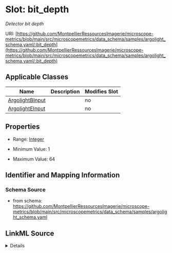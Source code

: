 # Slot: bit_depth


_Detector bit depth_



URI: [https://github.com/MontpellierRessourcesImagerie/microscope-metrics/blob/main/src/microscopemetrics/data_schema/samples/argolight_schema.yaml/:bit_depth](https://github.com/MontpellierRessourcesImagerie/microscope-metrics/blob/main/src/microscopemetrics/data_schema/samples/argolight_schema.yaml/:bit_depth)



<!-- no inheritance hierarchy -->




## Applicable Classes

| Name | Description | Modifies Slot |
| --- | --- | --- |
[ArgolightBInput](ArgolightBInput.md) |  |  no  |
[ArgolightEInput](ArgolightEInput.md) |  |  no  |







## Properties

* Range: [Integer](Integer.md)

* Minimum Value: 1

* Maximum Value: 64





## Identifier and Mapping Information







### Schema Source


* from schema: https://github.com/MontpellierRessourcesImagerie/microscope-metrics/blob/main/src/microscopemetrics/data_schema/samples/argolight_schema.yaml




## LinkML Source

<details>
```yaml
name: bit_depth
description: Detector bit depth
from_schema: https://github.com/MontpellierRessourcesImagerie/microscope-metrics/blob/main/src/microscopemetrics/data_schema/samples/argolight_schema.yaml
rank: 1000
multivalued: false
alias: bit_depth
domain_of:
- ArgolightBInput
- ArgolightEInput
range: integer
minimum_value: 1
maximum_value: 64

```
</details>